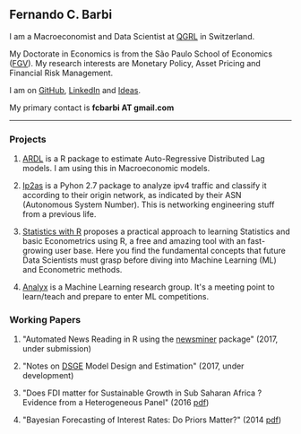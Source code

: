 
## Fernando C. Barbi

I am a Macroeconomist and Data Scientist at [QGRL](http://qgrl.ch) in Switzerland.

My Doctorate in Economics is from the São Paulo School of Economics ([FGV](http://economics-sp.fgv.br/)). 
My research interests are Monetary Policy, Asset Pricing and Financial Risk Management. 

I am on [GitHub](https://github.com/fcbarbi), [LinkedIn](https://www.linkedin.com/in/fcbarbi/) and [Ideas](https://ideas.repec.org/f/pba724.html).

My primary contact is **fcbarbi AT gmail.com**

---

### Projects 

1. [ARDL](https://github.com/fcbarbi/ardl/) is a R package to estimate Auto-Regressive Distributed Lag models. I am using this in Macroeconomic models.

2. [Ip2as](https://github.com/fcbarbi/ip2as/) is a Pyhon 2.7 package to analyze ipv4 traffic and classify it according to their origin network, as indicated by their ASN (Autonomous System Number). This is networking engineering stuff from a previous life.

3. [Statistics with R](http://www.statr.org/) proposes a practical approach to learning Statistics and basic Econometrics using R, a free and amazing tool with an fast-growing user base. Here you find the fundamental concepts that future Data Scientists must grasp before diving into Machine Learning (ML) and Econometric methods. 

4. [Analyx](http://analyx.ch/) is a Machine Learning research group. It's a meeting point to learn/teach and prepare to enter ML competitions. 

### Working Papers 

1. "Automated News Reading in R using the [newsminer](https://github.com/fcbarbi/newsminer/) package" (2017, under submission)

2. "Notes on [DSGE](https://github.com/fcbarbi/dsge/) Model Design and Estimation" (2017, under development) 

3. "Does FDI matter for Sustainable Growth in Sub Saharan Africa ? Evidence from a Heterogeneous Panel" (2016 [pdf](https://github.com/fcbarbi/research/blob/master/FDI_Sustainable_Growth_SSA_2016.pdf))

4. "Bayesian Forecasting of Interest Rates: Do Priors Matter?" (2014 [pdf](https://github.com/fcbarbi/research/blob/master/Bayesian_forecasting_interest_rates_do_priors_matter.pdf))


 
